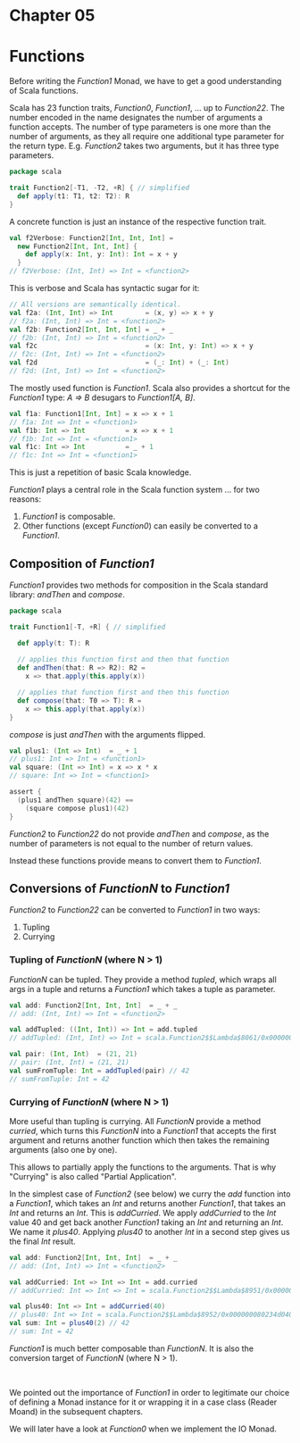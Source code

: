 # Chapter 05

# Functions

Before writing the _Function1_ Monad, we have to get a
good understanding of Scala functions.

Scala has 23 function traits, _Function0_, _Function1_, ...
up to _Function22_. The number encoded in the name
designates the number of arguments a function accepts.
The number of type parameters is one more than the number
of arguments, as they all require one additional type parameter
for the return type. E.g. _Function2_ takes two
arguments, but it has three type parameters.

```scala
package scala

trait Function2[-T1, -T2, +R] { // simplified
  def apply(t1: T1, t2: T2): R
}
```

A concrete function is just an instance of the respective
function trait.

```scala
val f2Verbose: Function2[Int, Int, Int] =
  new Function2[Int, Int, Int] {
    def apply(x: Int, y: Int): Int = x + y
  }
// f2Verbose: (Int, Int) => Int = <function2>
```

This is verbose and Scala has syntactic sugar for it:

```scala
// All versions are semantically identical.
val f2a: (Int, Int) => Int        = (x, y) => x + y
// f2a: (Int, Int) => Int = <function2>
val f2b: Function2[Int, Int, Int] = _ + _
// f2b: (Int, Int) => Int = <function2>
val f2c                           = (x: Int, y: Int) => x + y
// f2c: (Int, Int) => Int = <function2>
val f2d                           = (_: Int) + (_: Int)
// f2d: (Int, Int) => Int = <function2>
```

The mostly used function is _Function1_. Scala also
provides a shortcut for the _Function1_ type:
_A => B_ desugars to _Function1[A, B]_.

```scala
val f1a: Function1[Int, Int] = x => x + 1
// f1a: Int => Int = <function1>
val f1b: Int => Int          = x => x + 1
// f1b: Int => Int = <function1>
val f1c: Int => Int          = _ + 1
// f1c: Int => Int = <function1>
```

This is just a repetition of basic Scala knowledge.

_Function1_ plays a central role in the Scala function
system ... for two reasons:

1. _Function1_ is composable.
2. Other functions (except _Function0_) can easily be
   converted to a _Function1_.

## Composition of _Function1_

_Function1_ provides two methods for composition in the
Scala standard library: _andThen_ and _compose_.

```scala
package scala

trait Function1[-T, +R] { // simplified

  def apply(t: T): R
  
  // applies this function first and then that function
  def andThen(that: R => R2): R2 =
    x => that.apply(this.apply(x))

  // applies that function first and then this function
  def compose(that: T0 => T): R =
    x => this.apply(that.apply(x))
}
```

_compose_ is just _andThen_ with the arguments flipped.

```scala
val plus1: (Int => Int)  = _ + 1
// plus1: Int => Int = <function1>
val square: (Int => Int) = x => x * x
// square: Int => Int = <function1>

assert {
  (plus1 andThen square)(42) ==
    (square compose plus1)(42)
}
```

_Function2_ to _Function22_ do not provide _andThen_ and
_compose_, as the number of parameters is not equal to the
number of return values.

Instead these functions provide means to convert them to
_Function1_.

## Conversions of _FunctionN_ to _Function1_

_Function2_ to _Function22_ can be converted to
_Function1_ in two ways:

1. Tupling
2. Currying

### Tupling of _FunctionN_ (where N > 1)

_FunctionN_ can be tupled. They provide a method
_tupled_, which wraps all args in a tuple and returns
a _Function1_ which takes a tuple as parameter.

```scala
val add: Function2[Int, Int, Int]  = _ + _
// add: (Int, Int) => Int = <function2>

val addTupled: ((Int, Int)) => Int = add.tupled
// addTupled: (Int, Int) => Int = scala.Function2$$Lambda$8061/0x0000000801fad040@3745c4e5

val pair: (Int, Int)  = (21, 21)
// pair: (Int, Int) = (21, 21)
val sumFromTuple: Int = addTupled(pair) // 42
// sumFromTuple: Int = 42
```

### Currying of _FunctionN_ (where N > 1)

More useful than tupling is currying. All _FunctionN_
provide a method _curried_, which turns this _FunctionN_
into a _Function1_ that accepts the first argument and
returns another function which then takes the remaining
arguments (also one by one).

This allows to partially apply the functions to the
arguments. That is why "Currying" is also called
"Partial Application".

In the simplest case of _Function2_ (see below) we curry
the *add* function into a _Function1_, which takes an
_Int_ and returns another _Function1_, that takes an
_Int_ and returns an _Int_. This is *addCurried*. We
apply *addCurried* to the _Int_ value 40 and get back
another _Function1_ taking an _Int_ and returning an
_Int_. We name it _plus40_. Applying *plus40* to
another _Int_ in a second step gives us the final _Int_
result.

```scala
val add: Function2[Int, Int, Int]  = _ + _
// add: (Int, Int) => Int = <function2>

val addCurried: Int => Int => Int = add.curried
// addCurried: Int => Int => Int = scala.Function2$$Lambda$8951/0x000000080234e040@47d67551

val plus40: Int => Int = addCurried(40)
// plus40: Int => Int = scala.Function2$$Lambda$8952/0x000000080234d040@555d81f6
val sum: Int = plus40(2) // 42
// sum: Int = 42
```

_Function1_ is much better composable than _FunctionN_.
It is also the conversion target of _FunctionN_
(where N > 1).

&nbsp;

We pointed out the importance of _Function1_ in order
to legitimate our choice of defining a Monad instance
for it or wrapping it in a case class (Reader Moand) in
the subsequent chapters.

We will later have a look at _Function0_ when we implement the IO Monad.